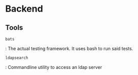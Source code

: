 # Backend

## Tools

`bats`

: The actual testing framework. It uses bash to run said tests.

`ldapsearch`

: Commandline utility to access an ldap server